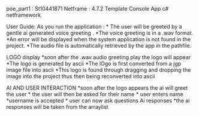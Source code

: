 poe_part1 : St10441871
Netframe : 4.7.2
Template Console App c# netframework

User Guide:
As you run the application :
    * The user will be greeted by a gentle ai generated voice greeting .
    *The voice greeting is in a .wav format.
    *An error will be displayed when the system application is not found in the project.
    *The audio file is automatically retrieved by the app in the pathfile. 
    
LOGO display
    *soon after the .wav audio greeting play the logo will appear
    *The logo is generated by ascii
    *The lOgo is first converted from a jgp image file into ascii
    *This logo is found through dragging and dropping the image into the project thus then being reconverted into ascii

AI AND USER INTERACTION 
    *soon after the logo appears the ai will greet the user 
    * the user will then be asked for their name 
    * user enters name
    *username is accepted 
    * user can now ask questions
Ai responses 
    *the ai responses will be taken from the arraylist 
